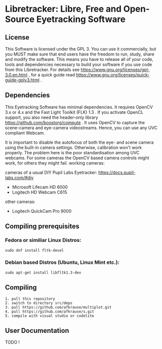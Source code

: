 # Libretracker: Libre, Free and Open-Source Eyetracking Software

## License
This Software is licensed under the GPL 3. You can use it commercially, but you MUST make sure that end users have the freedom to run, study, share and modify the software. This means you have to release all of your code, tools and dependencies necessary to build your software if you use code from this Libretracker. For details see https://www.gnu.org/licenses/gpl-3.0.en.html , for a quick guide read https://www.gnu.org/licenses/quick-guide-gplv3.html .

## Dependencies
This Eyetracking Software has minimal dependencies.
It requires OpenCV 3.x or 4.x and the Fast Light Toolkit (FLK) 1.3 .
If you activate OpenCL support, you also need the header-only library https://github.com/boostorg/compute .
It uses OpenCV to capture the scene-camera and eye-camera videostreams.
Hence, you can use any UVC compliant Webcam.

It is important to disable the autofocus of both the eye- and scene camera using the built-in camera settings. 
Otherwise, calibration won't work properly. 
The problem here is the poor standardisation among UVC webcams. For some cameras the OpenCV based camera controls might work, for others they might fail. 
working cameras:

cameras of a usual DIY Pupil Labs Eyetracker: https://docs.pupil-labs.com/#diy
* Microsoft Lifecam HD 6000
* Logitech HD Webcam C615

other cameras:
* Logitech QuickCam Pro 9000


## Compiling prerequisites

### Fedora or similiar Linux Distros:
```console
sudo dnf install fltk-devel
```

### Debian based Distros (Ubuntu, Linux Mint etc.):
```console
sudo apt-get install libfltk1.3-dev
```

## Compiling
```console
1. pull this repository
2. switch to directory src/deps
3. pull https://github.com/afkrause/multiplot.git
4. pull https://github.com/afkrause/s.git
5. compile with visual studio or codelite
```

## User Documentation

TODO !


